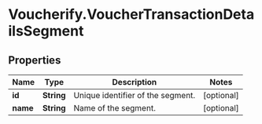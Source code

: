 # Voucherify.VoucherTransactionDetailsSegment

## Properties

Name | Type | Description | Notes
------------ | ------------- | ------------- | -------------
**id** | **String** | Unique identifier of the segment. | [optional] 
**name** | **String** | Name of the segment. | [optional] 


